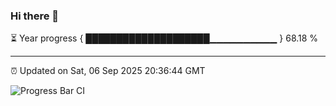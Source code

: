 ### Hi there 👋

⏳ Year progress { ████████████████████▁▁▁▁▁▁▁▁▁▁ } 68.18 %

---

⏰ Updated on Sat, 06 Sep 2025 20:36:44 GMT

![Progress Bar CI](https://github.com/IshwaranRudhara/GIT-ACTION/workflows/Progress%20Bar%20CI/badge.svg)

